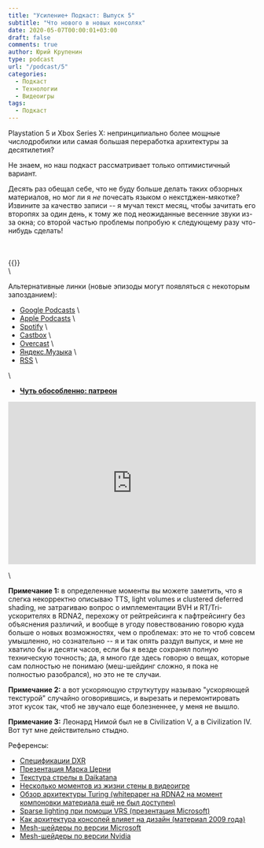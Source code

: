 ```yaml
---
title: "Усиление+ Подкаст: Выпуск 5"
subtitle: "Что нового в новых консолях"
date: 2020-05-07T00:00:01+03:00
draft: false
comments: true
author: Юрий Крупенин
type: podcast
url: "/podcast/5"
categories:
  - Подкаст
  - Технологии
  - Видеоигры
tags:
  - Подкаст
---
```


Playstation 5 и Xbox Series X: непринципиально более мощные числодробилки или самая большая переработка архитектуры за десятилетия?

Не знаем, но наш подкаст рассматривает только оптимистичный вариант.

Десять раз обещал себе, что не буду больше делать таких обзорных материалов, но мог ли я *не* почесать языком о некстджен-мякотке? Извините за качество записи -- я мучал текст месяц, чтобы зачитать его второпях за один день, к тому же под неожиданные весенние звуки из-за окна; со второй частью проблемы попробую к следующему разу что-нибудь сделать!

\
\
{{<podcast>}}
\
\

Альтернативные линки (новые эпизоды могут появляться с некоторым запозданием):

* [Google Podcasts](https://podcasts.google.com/?feed=aHR0cDovL2ZlZWRzLnNvdW5kY2xvdWQuY29tL3VzZXJzL3NvdW5kY2xvdWQ6dXNlcnM6MjM0MzMyOTQvc291bmRzLnJzcw) \
* [Apple Podcasts](https://podcasts.apple.com/ru/podcast/%D1%83%D1%81%D0%B8%D0%BB%D0%B5%D0%BD%D0%B8%D0%B5-%D0%BF%D0%BE%D0%B4%D0%BA%D0%B0%D1%81%D1%82/id1487512789) \
* [Spotify](https://open.spotify.com/show/4dQbxnwJjsz4z9UdCVJR6H) \
* [Castbox](https://castbox.fm/channel/%D0%A3%D1%81%D0%B8%D0%BB%D0%B5%D0%BD%D0%B8%D0%B5%2B-%D0%9F%D0%BE%D0%B4%D0%BA%D0%B0%D1%81%D1%82-id2462850) \
* [Overcast](https://overcast.fm/itunes1487512789) \
* [Яндекс.Музыка](https://music.yandex.ru/album/9244822) \
* [RSS](https://anchor.fm/s/1079e220/podcast/rss) \

\

* [<b>Чуть обособленно: патреон</b>](https://patreon.com/usilenie)


<iframe src="https://yoomoney.ru/quickpay/shop-widget?writer=seller&targets=%D0%98%D0%BB%D0%B8%20%D0%B7%D0%B0%D0%BD%D0%B5%D1%81%D1%82%D0%B8%20%D0%BD%D0%B0%20%D0%BF%D0%B8%D0%B2%D0%BE%20(%D0%BA%D0%BE%D0%B3%D0%BE%20%D1%8F%20%D0%BE%D0%B1%D0%BC%D0%B0%D0%BD%D1%8B%D0%B2%D0%B0%D1%8E%2C%20%D0%BD%D0%B0%20%D0%B0%D1%83%D0%B4%D0%B8%D0%BE%D1%85%D0%BB%D0%B0%D0%BC)%20%D1%80%D0%B0%D0%B7%D0%BE%D0%B2%D0%BE&targets-hint=&default-sum=200&button-text=11&payment-type-choice=on&mobile-payment-type-choice=on&comment=on&hint=&successURL=&quickpay=shop&account=410016665247103" width="100%" height="330" frameborder="0" allowtransparency="true" scrolling="no"></iframe>

\

**Примечание 1:** в определенные моменты вы можете заметить, что я слегка некорректно описываю TTS, light volumes и clustered deferred shading, не затрагиваю вопрос о имплементации BVH и RT/Tri-ускорителях в RDNA2, перехожу от рейтрейсинга к пафтрейсингу без объяснения различий, и вообще в угоду повествованию говорю куда больше о новых возможностях, чем о проблемах: это не то чтоб совсем умышленно, но сознательно -- я и так опять раздул выпуск, и мне не хватило бы и десяти часов, если бы я везде сохранял полную техническую точность; да, я много где здесь говорю о вещах, которые сам полностью не понимаю (меш-шейдинг сложно, я пока не полностью разобрался), но это не те случаи.

**Примечание 2:** а вот ускоряющую струткутуру называю "ускоряющей текстурой" случайно оговорившись, и вырезать и перемонтировать этот кусок так, чтоб не звучало еще болезненнее, у меня не вышло.

**Примечание 3:** Леонард Нимой был не в Civilization V, а в Civilization IV. Вот тут мне действительно стыдно.



Референсы:

* [Спецификации DXR](https://github.com/microsoft/DirectX-Specs/blob/master/d3d/Raytracing.md)
* [Презентация Марка Церни](https://www.youtube.com/watch?v=ph8LyNIT9sg)
* [Текстура стрелы в Daikatana](https://tcrf.net/File:Predaiarrow.png)
* [Несколько моментов из жизни стены в видеоигре](https://twitter.com/turbojedi/status/1022163802501074944)
* [Обзор архитектуры Turing (whitepaper на RDNA2 на момент компоновки материала ещё не был доступен)](https://www.nvidia.com/content/dam/en-zz/Solutions/design-visualization/technologies/turing-architecture/NVIDIA-Turing-Architecture-Whitepaper.pdf)
* [Sparse lighting при помощи VRS (презентация Microsoft)](https://www.youtube.com/watch?v=2vKnKba0wxk)
* [Как архитектура консолей влияет на дизайн (материал 2009 года)](https://www.gamasutra.com/blogs/PhilRA/20090606/84228/Why_quotNextGen_Gamesquot_Went_Gray_Brown_And_Grey.php)
* [Mesh-шейдеры по версии Microsoft](https://devblogs.microsoft.com/directx/coming-to-directx-12-mesh-shaders-and-amplification-shaders-reinventing-the-geometry-pipeline/)
* [Mesh-шейдеры по версии Nvidia](https://devblogs.nvidia.com/introduction-turing-mesh-shaders/)

